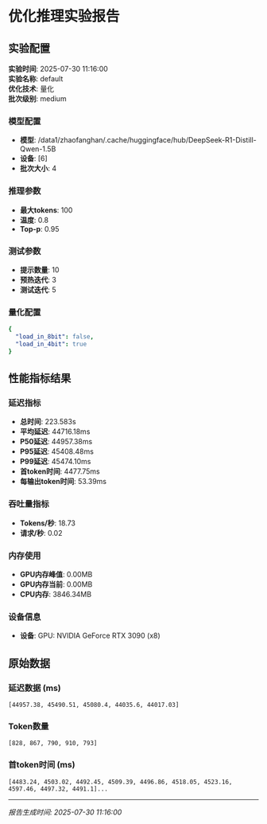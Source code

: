 # 优化推理实验报告

## 实验配置
**实验时间**: 2025-07-30 11:16:00  
**实验名称**: default  
**优化技术**: 量化  
**批次级别**: medium  

### 模型配置
- **模型**: /data1/zhaofanghan/.cache/huggingface/hub/DeepSeek-R1-Distill-Qwen-1.5B
- **设备**: [6]
- **批次大小**: 4

### 推理参数
- **最大tokens**: 100
- **温度**: 0.8
- **Top-p**: 0.95

### 测试参数
- **提示数量**: 10
- **预热迭代**: 3
- **测试迭代**: 5

### 量化配置
```yaml
{
  "load_in_8bit": false,
  "load_in_4bit": true
}
```

## 性能指标结果

### 延迟指标
- **总时间**: 223.583s
- **平均延迟**: 44716.18ms
- **P50延迟**: 44957.38ms
- **P95延迟**: 45408.48ms
- **P99延迟**: 45474.10ms
- **首token时间**: 4477.75ms
- **每输出token时间**: 53.39ms

### 吞吐量指标
- **Tokens/秒**: 18.73
- **请求/秒**: 0.02

### 内存使用
- **GPU内存峰值**: 0.00MB
- **GPU内存当前**: 0.00MB
- **CPU内存**: 3846.34MB

### 设备信息
- **设备**: GPU: NVIDIA GeForce RTX 3090 (x8)

## 原始数据

### 延迟数据 (ms)
```
[44957.38, 45490.51, 45080.4, 44035.6, 44017.03]
```

### Token数量
```
[828, 867, 790, 910, 793]
```

### 首token时间 (ms)
```
[4483.24, 4503.02, 4492.45, 4509.39, 4496.86, 4518.05, 4523.16, 4597.46, 4497.32, 4491.1]...
```

---
*报告生成时间: 2025-07-30 11:16:00*
